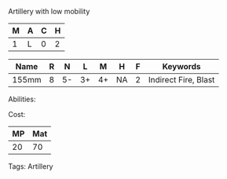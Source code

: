 Artillery with low mobility

| M   | A   | C   | H   |
| --- | --- | --- | --- |
| 1   | L   | 0   | 2   |

| Name  | R   | N   | L   | M   | H   | F   | Keywords             |
| ----- | --- | --- | --- | --- | --- | --- | -------------------- |
| 155mm | 8   | 5-  | 3+  | 4+  | NA  | 2   | Indirect Fire, Blast |

Abilities:



Cost:

| MP  | Mat |
| --- | --- |
| 20  | 70  |


Tags:
Artillery